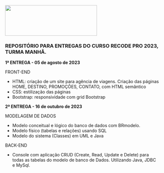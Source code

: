 # <img src="https://ead.recode.org.br/pluginfile.php/1/theme_eguru/logo/1685129697/C%C3%B3pia%20de%20recodePRO-%20versao%20positiva%20%281%29.png" height="100px" width="300px"/> 

<h3>REPOSITÓRIO PARA ENTREGAS DO CURSO RECODE PRO 2023, TURMA MANHÃ.</h3>

<strong>1ª ENTREGA - 05 de agosto de 2023 </strong>

FRONT-END
<ul>
  <li> HTML: criação de um site para agência de viagens. Criação das páginas HOME, DESTINO, PROMOÇÕES, CONTATO, com HTML semântico </li>  
  <li> CSS: estilização das páginas </li>  
  <li> Bootstrap: responsividade com grid Bootstrap </li>    
</ul>

<strong> 2ª ENTREGA - 16 de outubro de 2023 </strong>

MODELAGEM DE DADOS
<ul>
  <li>Modelo conceitual e lógico do banco de dados com BRmodelo.</li>
  <li>Modelo físico (tabelas e relações) usando SQL</li>
  <li>Modelo do sistema (Classes) em UML e Java </li>
</ul> 

BACK-END

<ul>
<li>Console com aplicação CRUD (Create, Read, Update e Delete) para todas as tabelas do modelo de banco de Dados. Utilizando Java, JDBC e MySql.</li>
</ul>
